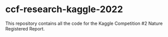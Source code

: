 # ccf-research-kaggle-2022
This repository contains all the code for the Kaggle Competition #2 Nature Registered Report.
